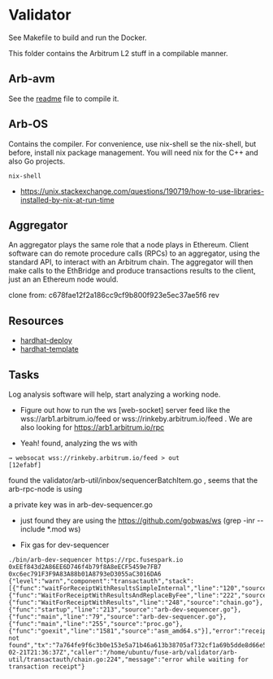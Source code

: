 Validator
=========

See Makefile to build and run the Docker.

This folder contains the Arbitrum L2 stuff in a compilable manner.

## Arb-avm

See the [readme](./arb-avm-cpp/README.md) file to compile it.


## Arb-OS

Contains the compiler. For convenience, use nix-shell se the nix-shell, but before, install nix package management. You will need nix for the C++ and also Go projects.

```
nix-shell
```

* https://unix.stackexchange.com/questions/190719/how-to-use-libraries-installed-by-nix-at-run-time


## Aggregator

An aggregator plays the same role that a node plays in Ethereum. Client software can do remote procedure calls (RPCs) to an aggregator, using the standard API, to interact with an Arbitrum chain. The aggregator will then make calls to the EthBridge and produce transactions results to the client, just an an Ethereum node would.




clone from: c678fae12f2a186cc9cf9b800f923e5ec37ae5f6 rev


## Resources


* [hardhat-deploy](https://levelup.gitconnected.com/deploying-smart-contracts-with-hardhat-e1a76212df94)
* [hardhat-template](https://github.com/wighawag/template-ethereum-contracts/)



## Tasks

Log analysis software will help, start analyzing a working node.

* Figure out how to run the ws [web-socket] server feed like the wss://arb1.arbitrum.io/feed or wss://rinkeby.arbitrum.io/feed . We are also looking for https://arb1.arbitrum.io/rpc 

* Yeah! found, analyzing the ws with 

```
→ websocat wss://rinkeby.arbitrum.io/feed > out                                                              [12efabf]
```

found the validator/arb-util/inbox/sequencerBatchItem.go , seems that the arb-rpc-node is using 

a private key was in arb-dev-sequencer.go

* just found they are using the https://github.com/gobwas/ws  (grep -inr --include \*.mod ws)


* Fix gas for dev-sequencer

```
./bin/arb-dev-sequencer https://rpc.fusespark.io 0xEEf843d2A86EE6D746f4b79f8A8eECF5459e7FB7     	 0xc6ec791F3F9A83A88b01A8793eD3055aC3016DA6  	 
{"level":"warn","component":"transactauth","stack":[{"func":"waitForReceiptWithResultsSimpleInternal","line":"120","source":"chain.go"},{"func":"WaitForReceiptWithResultsAndReplaceByFee","line":"222","source":"chain.go"},{"func":"WaitForReceiptWithResults","line":"248","source":"chain.go"},{"func":"startup","line":"213","source":"arb-dev-sequencer.go"},{"func":"main","line":"79","source":"arb-dev-sequencer.go"},{"func":"main","line":"255","source":"proc.go"},{"func":"goexit","line":"1581","source":"asm_amd64.s"}],"error":"receipt not found","tx":"7a764fe9f6c3b0e153e5a71b46a613b38705af732cf1a69b5dde8d66e58d5be1","time":"2022-02-21T21:36:37Z","caller":"/home/ubuntu/fuse-arb/validator/arb-util/transactauth/chain.go:224","message":"error while waiting for transaction receipt"}
```

